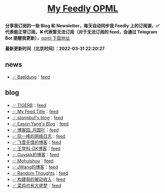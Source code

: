 **<p align="center">[My Feedly OPML](https://github.com/superleeyom/my-feed-OPML)</p>**
====

**分享我订阅的一些 Blog 和 Newsletter，每天自动同步我 Feedly 上的订阅源，✅ 代表能正常订阅，❌ 代表暂无法订阅（对于无法订阅的 feed，会通过 Telegram Bot 提醒我更新），**[opml 下载地址](https://github.com/superleeyom/my-feed-OPML/releases/download/latest/feed.opml)

**最新更新时间（北京时间）：2022-03-31 22:20:27**

news
----
- [✅ Baeldung](https://www.baeldung.com)：[feed](https://feeds.feedblitz.com/baeldung&x=1)

blog
----
- [✅ TIGERB](http://TIGERB.cn/)：[feed](http://tigerb.cn/atom.xml)
- [✅ My Feed Title](https://www.ivanmontilla.com/)：[feed](https://www.ivanmontilla.com/blog.rss)
- [✅ stormbuf's blog](https://stormbuf.top)：[feed](https://stormbuf.top/rss.xml)
- [✅ Eason Yang's Blog](https://easonyang.com/)：[feed](https://easonyang.com/atom.xml)
- [✅ 博客园_月圆吖](null)：[feed](http://feed.cnblogs.com/blog/u/640488/rss/)
- [✅ 阮一峰的网络日志](http://www.ruanyifeng.com/blog/)：[feed](https://www.ruanyifeng.com/blog/atom.xml)
- [✅ 飞雪无情的博客](https://www.flysnow.org/)：[feed](https://www.flysnow.org/index.xml)
- [✅ 王登科-DK博客](https://greatdk.com)：[feed](https://greatdk.com/feed)
- [✅ Guyskk的博客](https://blog.guyskk.com/)：[feed](https://blog.guyskk.com/feed.xml)
- [✅ Mohuishou](https://lailin.xyz/)：[feed](https://lailin.xyz/atom.xml)
- [✅ JWang的博客](https://wangbjun.site/)：[feed](https://wangbjun.site/atom.xml)
- [✅ Random Thoughts](https://blog.joway.io/)：[feed](https://blog.joway.io/index.xml)
- [✅ 构建我的被动收入](https://www.bmpi.dev/)：[feed](https://www.bmpi.dev/index.xml)
- [✅ 菜鸡也有大佬梦](https://blog.csdn.net/weixin_43934607)：[feed](https://blog.csdn.net/weixin_43934607/rss/list)

